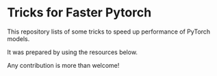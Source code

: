 # Tricks for Faster Pytorch

This repository lists of some tricks to speed up performance of PyTorch models.

It was prepared by using the resources below.

Any contribution is more than welcome!
